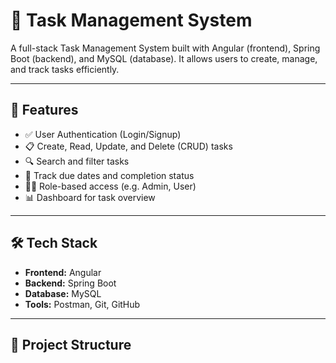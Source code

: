 # 📝 Task Management System

A full-stack Task Management System built with Angular (frontend), Spring Boot (backend), and MySQL (database). It allows users to create, manage, and track tasks efficiently.

---

## 🚀 Features

- ✅ User Authentication (Login/Signup)
- 📋 Create, Read, Update, and Delete (CRUD) tasks
- 🔍 Search and filter tasks
- 📅 Track due dates and completion status
- 👨‍💻 Role-based access (e.g. Admin, User)
- 📊 Dashboard for task overview

---

## 🛠️ Tech Stack

- **Frontend:** Angular
- **Backend:** Spring Boot
- **Database:** MySQL
- **Tools:** Postman, Git, GitHub

---

## 📁 Project Structure

